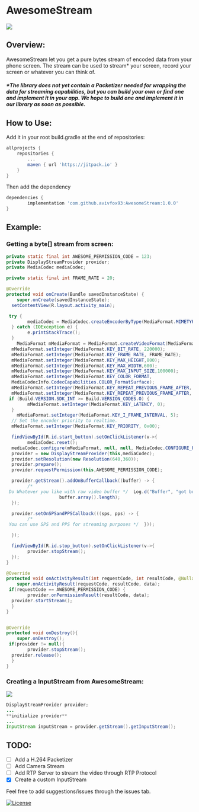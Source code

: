 
# AwesomeStream
[![](https://jitpack.io/v/avivfox93/AwesomeStream.svg)](https://jitpack.io/#avivfox93/AwesomeStream)
## Overview:
AwesomeStream let you get a pure bytes stream of encoded data from your phone screen.
The stream can be used to stream* your screen, record your screen or whatever you can think of.

##### *The library does not yet contain a Packetizer needed for wrapping the data for streaming capabilities, but you can build your own or find one and implement it in your app. We hope to build one and implement it in our library as soon as possible.
## How to Use:
Add it in your root build.gradle at the end of repositories:
```gradle
allprojects {
    repositories {
        ...
        maven { url 'https://jitpack.io' }
    }
}
```
Then add the dependency
```gradle
dependencies {
        implementation 'com.github.avivfox93:AwesomeStream:1.0.0'
}
```

## Example:
### Getting a byte[] stream from screen:
```java
private static final int AWESOME_PERMISSION_CODE = 123;
private DisplayStreamProvider provider;
private MediaCodec mediaCodec;

private static final int FRAME_RATE = 20;

@Override
protected void onCreate(Bundle savedInstanceState) {
    super.onCreate(savedInstanceState);
  setContentView(R.layout.activity_main);

 try {
        mediaCodec = MediaCodec.createEncoderByType(MediaFormat.MIMETYPE_VIDEO_AVC);
  } catch (IOException e) {
        e.printStackTrace();
  }
    MediaFormat mMediaFormat = MediaFormat.createVideoFormat(MediaFormat.MIMETYPE_VIDEO_AVC,360,640);
  mMediaFormat.setInteger(MediaFormat.KEY_BIT_RATE, 220000);
  mMediaFormat.setInteger(MediaFormat.KEY_FRAME_RATE, FRAME_RATE);
  mMediaFormat.setInteger(MediaFormat.KEY_MAX_HEIGHT,800);
  mMediaFormat.setInteger(MediaFormat.KEY_MAX_WIDTH,600);
  mMediaFormat.setInteger(MediaFormat.KEY_MAX_INPUT_SIZE,100000);
  mMediaFormat.setInteger(MediaFormat.KEY_COLOR_FORMAT,
  MediaCodecInfo.CodecCapabilities.COLOR_FormatSurface);
  mMediaFormat.setInteger(MediaFormat.KEY_REPEAT_PREVIOUS_FRAME_AFTER, 1000000);
  mMediaFormat.setInteger(MediaFormat.KEY_REPEAT_PREVIOUS_FRAME_AFTER, 10000);
 if (Build.VERSION.SDK_INT >= Build.VERSION_CODES.O) {
        mMediaFormat.setInteger(MediaFormat.KEY_LATENCY, 0);
  }
    mMediaFormat.setInteger(MediaFormat.KEY_I_FRAME_INTERVAL, 5);
  // Set the encoder priority to realtime.
  mMediaFormat.setInteger(MediaFormat.KEY_PRIORITY, 0x00);

  findViewById(R.id.start_button).setOnClickListener(v->{
        mediaCodec.reset();
  mediaCodec.configure(mMediaFormat, null, null, MediaCodec.CONFIGURE_FLAG_ENCODE);
  provider = new DisplayStreamProvider(this,mediaCodec);
  provider.setResolution(new Resolution(640,360));
  provider.prepare();
  provider.requestPermission(this,AWESOME_PERMISSION_CODE);

  provider.getStream().addOnBufferCallback((buffer) -> {
        /*
 Do Whatever you like with raw video buffer */  Log.d("Buffer", "got buffer " +
                    buffer.array().length);
  });

  provider.setOnSPSandPPSCallback(((sps, pps) -> {
        /*
 You can use SPS and PPS for streaming purposes */  }));

  });

  findViewById(R.id.stop_button).setOnClickListener(v->{
        provider.stopStream();
  });
}

@Override
protected void onActivityResult(int requestCode, int resultCode, @Nullable Intent data) {
    super.onActivityResult(requestCode, resultCode, data);
 if(requestCode == AWESOME_PERMISSION_CODE) {
        provider.onPermissionResult(resultCode, data);
  provider.startStream();
  }
}


@Override
protected void onDestroy(){
    super.onDestroy();
 if(provider != null){
        provider.stopStream();
  provider.release();
  }
}
```
### Creating a InputStream from AwesomeStream:
![](examples/RetroGameDialog.gif)
```java
DisplayStreamProvider provider;
...
**initialize provider**
...
InputStream inputStream = provider.getStream().getInputStream();
```

## TODO:
- [ ] Add a H.264 Packetizer
- [ ] Add Camera Stream
- [ ] Add RTP Server to stream the video through RTP Protocol
- [x] Create a custom InputStream

Feel free to add suggestions/issues through the issues tab.

[![License](https://img.shields.io/badge/License-Apache%202.0-blue.svg)](https://opensource.org/licenses/Apache-2.0)
